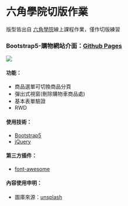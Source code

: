 # 六角學院切版作業
版型皆出自 [六角學院](https://www.hexschool.com/)線上課程作業，僅作切版練習
### Bootstrap5-購物網站介面：[Github Pages](https://joyun25.github.io/hex-shopping-cart/)
![](https://i.imgur.com/eCbwH1x.jpg)
#### 功能：
- 商品選單可切換商品分頁
- 彈出式視窗(刪除購物車商品處)
- 基本表單驗證
- RWD
#### 使用技術：
- [Bootstrap5](https://getbootstrap.com/docs/5.0/getting-started/introduction/)
- [jQuery](https://jquery.com/)
#### 第三方插件：
- [font-awesome](https://fontawesome.com/)
#### 內容使用申明：
- 圖庫來源：[unsplash](https://unsplash.com/)
